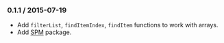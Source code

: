 ### 0.1.1 / 2015-07-19

* Add `filterList`, `findItemIndex`, `findItem` functions to work with arrays.
* Add [SPM](http://spmjs.io) package.
